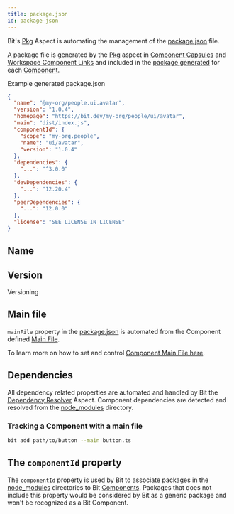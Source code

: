 ```yaml
---
title: package.json
id: package-json
---
```


Bit's [Pkg](packages/overview) Aspect is automating the management of the [package.json](https://nodejs.org/en/knowledge/getting-started/npm/what-is-the-file-package-json/) file.

A package file is generated by the [Pkg](packages/overview) aspect in [Component Capsules](builder/capsule) and [Workspace Component Links](/workspace/workspace-component-link) and included in the [package generated](packages/packing-components) for each [Component](/components/overview).

Example generated package.json

```json
{
  "name": "@my-org/people.ui.avatar",
  "version": "1.0.4",
  "homepage": "https://bit.dev/my-org/people/ui/avatar",
  "main": "dist/index.js",
  "componentId": {
    "scope": "my-org.people",
    "name": "ui/avatar",
    "version": "1.0.4"
  },
  "dependencies": {
    "...": "^3.0.0"
  },
  "devDependencies": {
    "...": "12.20.4"
  },
  "peerDependencies": {
    "...": "12.0.0"
  },
  "license": "SEE LICENSE IN LICENSE"
}
```

## Name

## Version

Versioning

## Main file

`mainFile` property in the [package.json](packages/package-json) is automated from the Component defined [Main File](/components/main-file).

To learn more on how to set and control [Component Main File here](/components/main-file).

## Dependencies

All dependency related properties are automated and handled by Bit the [Dependency Resolver](dependencies/overview) Aspect.
Component dependencies are detected and resolved from the [node_modules](/workspace/node-modules) directory.

### Tracking a Component with a main file

```bash
bit add path/to/button --main button.ts
```

## The `componentId` property

The `componentId` property is used by Bit to associate packages in the [node_modules](packages/node-modules) directories to Bit [Components](/components/overview). Packages that does not include this property would be considered by Bit as a generic package and won't be recognized as a Bit Component.
